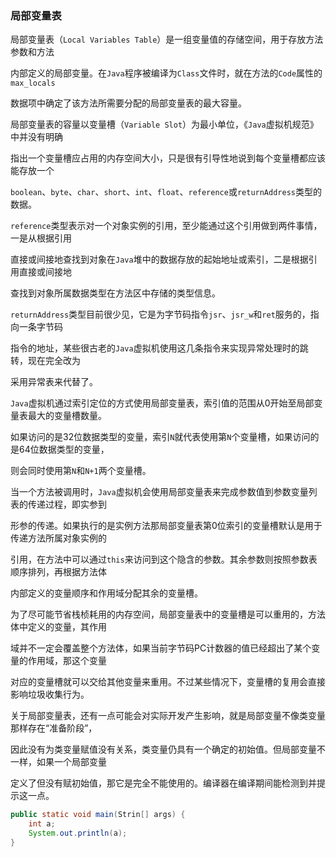 ### 局部变量表

局部变量表（`Local Variables Table`）是一组变量值的存储空间，用于存放方法参数和方法

内部定义的局部变量。在`Java`程序被编译为`Class`文件时，就在方法的`Code`属性的`max_locals`

数据项中确定了该方法所需要分配的局部变量表的最大容量。

局部变量表的容量以变量槽（`Variable Slot`）为最小单位，《`Java`虚拟机规范》中并没有明确

指出一个变量槽应占用的内存空间大小，只是很有引导性地说到每个变量槽都应该能存放一个

`boolean`、`byte`、`char`、`short`、`int`、`float`、`reference`或`returnAddress`类型的数据。

`reference`类型表示对一个对象实例的引用，至少能通过这个引用做到两件事情，一是从根据引用

直接或间接地查找到对象在`Java`堆中的数据存放的起始地址或索引，二是根据引用直接或间接地

查找到对象所属数据类型在方法区中存储的类型信息。

`returnAddress`类型目前很少见，它是为字节码指令`jsr`、`jsr_w`和`ret`服务的，指向一条字节码

指令的地址，某些很古老的`Java`虚拟机使用这几条指令来实现异常处理时的跳转，现在完全改为

采用异常表来代替了。



`Java`虚拟机通过索引定位的方式使用局部变量表，索引值的范围从0开始至局部变量表最大的变量槽数量。

如果访问的是32位数据类型的变量，索引`N`就代表使用第`N`个变量槽，如果访问的是64位数据类型的变量，

则会同时使用第`N`和`N+1`两个变量槽。



当一个方法被调用时，`Java`虚拟机会使用局部变量表来完成参数值到参数变量列表的传递过程，即实参到

形参的传递。如果执行的是实例方法那局部变量表第0位索引的变量槽默认是用于传递方法所属对象实例的

引用，在方法中可以通过`this`来访问到这个隐含的参数。其余参数则按照参数表顺序排列，再根据方法体

内部定义的变量顺序和作用域分配其余的变量槽。



为了尽可能节省栈桢耗用的内存空间，局部变量表中的变量槽是可以重用的，方法体中定义的变量，其作用

域并不一定会覆盖整个方法体，如果当前字节码PC计数器的值已经超出了某个变量的作用域，那这个变量

对应的变量槽就可以交给其他变量来重用。不过某些情况下，变量槽的复用会直接影响垃圾收集行为。



关于局部变量表，还有一点可能会对实际开发产生影响，就是局部变量不像类变量那样存在“准备阶段”，

因此没有为类变量赋值没有关系，类变量仍具有一个确定的初始值。但局部变量不一样，如果一个局部变量

定义了但没有赋初始值，那它是完全不能使用的。编译器在编译期间能检测到并提示这一点。

```java
public static void main(Strin[] args) {
    int a;
    System.out.println(a);
}
```


